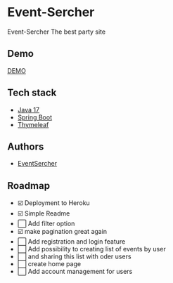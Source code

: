 # Event-Sercher


Event-Sercher The best party site



## Demo


[DEMO](https://eventsercher.herokuapp.com/events)


## Tech stack

- [Java 17](https://www.oracle.com/java/technologies/javase/jdk17-archive-downloads.html)
- [Spring Boot](https://spring.io/projects/spring-boot)
- [Thymeleaf](https://www.thymeleaf.org/)



## Authors

- [EventSercher](https://www.github.com/EventSearcher)



## Roadmap

- ☑️ Deployment to Heroku
- ☑️ Simple Readme
- ⬜ Add filter option
- ☑️  make pagination great again
- ⬜ Add registration and login feature
- ⬜ Add possibility to creating list of events by user
- ⬜ and sharing this list with oder users
- ⬜ create home page
- ⬜ Add account management for users 




